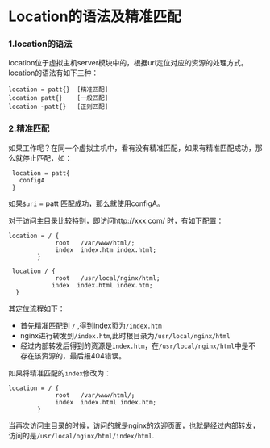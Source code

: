 # Location的语法及精准匹配

### 1.location的语法
location位于虚拟主机server模块中的，根据uri定位对应的资源的处理方式。location的语法有如下三种：
```
location = patt{}  [精准匹配]
location patt{}    [一般匹配]
location ~patt{}   [正则匹配]
```

### 2.精准匹配
如果工作呢？在同一个虚拟主机中，看有没有精准匹配，如果有精准匹配成功，那么就停止匹配，如：
```
 location = patt{
   configA
 }
```
如果`$uri` = patt 匹配成功，那么就使用configA。

对于访问主目录比较特别，即访问http://xxx.com/ 时，有如下配置：
```
location = / {
             root   /var/www/html/;
             index  index.htm index.html;
        }
         
 location / {
             root   /usr/local/nginx/html;
            index  index.html index.htm;
  }

```

其定位流程如下：
* 首先精准匹配到 `/` ,得到index页为`/index.htm`
* nginx进行转发到`/index.htm`,此时根目录为`/usr/local/nginx/html`
* 经过内部转发后得到的资源是`index.htm`，在`/usr/local/nginx/html`中是不存在该资源的，最后报404错误。

如果将精准匹配的`index`修改为：
```
location = / {
             root   /var/www/html/;
             index  index.html index.htm;
        }

```
当再次访问主目录的时候，访问的就是nginx的欢迎页面，也就是经过内部转发，访问的是`/usr/local/nginx/html/index/html`.
